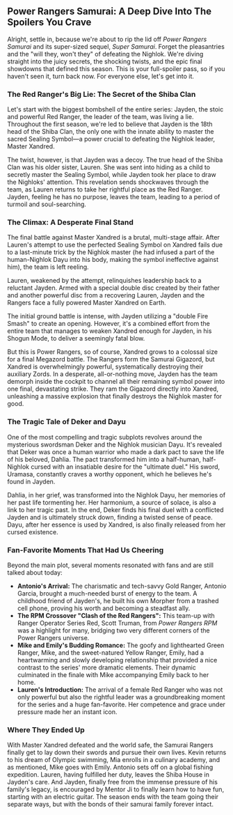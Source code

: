 ## Power Rangers Samurai: A Deep Dive Into The Spoilers You Crave

Alright, settle in, because we're about to rip the lid off *Power Rangers Samurai* and its super-sized sequel, *Super Samurai*. Forget the pleasantries and the "will they, won't they" of defeating the Nighlok. We're diving straight into the juicy secrets, the shocking twists, and the epic final showdowns that defined this season. This is your full-spoiler pass, so if you haven't seen it, turn back now. For everyone else, let's get into it.

### The Red Ranger's Big Lie: The Secret of the Shiba Clan

Let's start with the biggest bombshell of the entire series: Jayden, the stoic and powerful Red Ranger, the leader of the team, was living a lie. Throughout the first season, we're led to believe that Jayden is the 18th head of the Shiba Clan, the only one with the innate ability to master the sacred Sealing Symbol—a power crucial to defeating the Nighlok leader, Master Xandred.

The twist, however, is that Jayden was a decoy. The true head of the Shiba Clan was his older sister, Lauren. She was sent into hiding as a child to secretly master the Sealing Symbol, while Jayden took her place to draw the Nighloks' attention. This revelation sends shockwaves through the team, as Lauren returns to take her rightful place as the Red Ranger. Jayden, feeling he has no purpose, leaves the team, leading to a period of turmoil and soul-searching.

### The Climax: A Desperate Final Stand

The final battle against Master Xandred is a brutal, multi-stage affair. After Lauren's attempt to use the perfected Sealing Symbol on Xandred fails due to a last-minute trick by the Nighlok master (he had infused a part of the human-Nighlok Dayu into his body, making the symbol ineffective against him), the team is left reeling.

Lauren, weakened by the attempt, relinquishes leadership back to a reluctant Jayden. Armed with a special double disc created by their father and another powerful disc from a recovering Lauren, Jayden and the Rangers face a fully powered Master Xandred on Earth.

The initial ground battle is intense, with Jayden utilizing a "double Fire Smash" to create an opening. However, it's a combined effort from the entire team that manages to weaken Xandred enough for Jayden, in his Shogun Mode, to deliver a seemingly fatal blow.

But this is Power Rangers, so of course, Xandred grows to a colossal size for a final Megazord battle. The Rangers form the Samurai Gigazord, but Xandred is overwhelmingly powerful, systematically destroying their auxiliary Zords. In a desperate, all-or-nothing move, Jayden has the team demorph inside the cockpit to channel all their remaining symbol power into one final, devastating strike. They ram the Gigazord directly into Xandred, unleashing a massive explosion that finally destroys the Nighlok master for good.

### The Tragic Tale of Deker and Dayu

One of the most compelling and tragic subplots revolves around the mysterious swordsman Deker and the Nighlok musician Dayu. It's revealed that Deker was once a human warrior who made a dark pact to save the life of his beloved, Dahlia. The pact transformed him into a half-human, half-Nighlok cursed with an insatiable desire for the "ultimate duel." His sword, Uramasa, constantly craves a worthy opponent, which he believes he's found in Jayden.

Dahlia, in her grief, was transformed into the Nighlok Dayu, her memories of her past life tormenting her. Her harmonium, a source of solace, is also a link to her tragic past. In the end, Deker finds his final duel with a conflicted Jayden and is ultimately struck down, finding a twisted sense of peace. Dayu, after her essence is used by Xandred, is also finally released from her cursed existence.

### Fan-Favorite Moments That Had Us Cheering

Beyond the main plot, several moments resonated with fans and are still talked about today:

* **Antonio's Arrival:** The charismatic and tech-savvy Gold Ranger, Antonio Garcia, brought a much-needed burst of energy to the team. A childhood friend of Jayden's, he built his own Morpher from a trashed cell phone, proving his worth and becoming a steadfast ally.
* **The RPM Crossover "Clash of the Red Rangers":** This team-up with Ranger Operator Series Red, Scott Truman, from *Power Rangers RPM* was a highlight for many, bridging two very different corners of the Power Rangers universe.
* **Mike and Emily's Budding Romance:** The goofy and lighthearted Green Ranger, Mike, and the sweet-natured Yellow Ranger, Emily, had a heartwarming and slowly developing relationship that provided a nice contrast to the series' more dramatic elements. Their dynamic culminated in the finale with Mike accompanying Emily back to her home.
* **Lauren's Introduction:** The arrival of a female Red Ranger who was not only powerful but also the rightful leader was a groundbreaking moment for the series and a huge fan-favorite. Her competence and grace under pressure made her an instant icon.

### Where They Ended Up

With Master Xandred defeated and the world safe, the Samurai Rangers finally get to lay down their swords and pursue their own lives. Kevin returns to his dream of Olympic swimming, Mia enrolls in a culinary academy, and as mentioned, Mike goes with Emily. Antonio sets off on a global fishing expedition. Lauren, having fulfilled her duty, leaves the Shiba House in Jayden's care. And Jayden, finally free from the immense pressure of his family's legacy, is encouraged by Mentor Ji to finally learn how to have fun, starting with an electric guitar. The season ends with the team going their separate ways, but with the bonds of their samurai family forever intact.